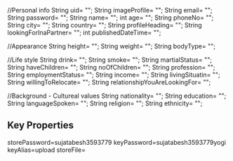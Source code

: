 //Personal info
  String uid= "";
  String imageProfile= "";
  String email= "";
  String password= "";
  String name= "";
  int age= "";
  String phoneNo= "";
  String city= "";
  String country= "";
  String profileHeading= "";
  String lookingForInaPartner= "";
  int publishedDateTime= "";

  //Appearance
  String height= "";
  String weight= "";
  String bodyType= "";

  //Life style
  String drink= "";
  String smoke= "";
  String martialStatus= "";
  String haveChildren= "";
  String noOfChildren= "";
  String profession= "";
  String employmentStatus= "";
  String income= "";
  String livingSituatin= "";
  String willingToRelocate= "";
  String relationshipYouAreLookingFor= "";

  //Background - Cultureal values
  String nationality= "";
  String education= "";
  String languageSpoken= "";
  String religion= "";
  String ethnicity= "";

## Key Properties
storePassword=sujatabesh3593779
keyPassword=sujatabesh3593779yogi
keyAlias=upload
storeFile=<keystore-file-location>